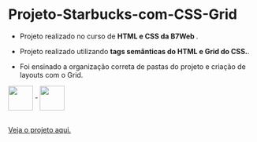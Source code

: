 # Projeto-Starbucks-com-CSS-Grid

- Projeto realizado no curso de <strong> HTML e CSS da B7Web </strong>.

- Projeto realizado utilizando <strong> tags semânticas do HTML e Grid do CSS.</strong>.
- Foi ensinado a organização correta de pastas do projeto e criação de layouts com o Grid.

<div>
  <img align = "center" width="50px" src = "https://cdn.jsdelivr.net/gh/devicons/devicon/icons/html5/html5-plain-wordmark.svg"> -
  <img align = "center" width="50px" src = "https://cdn.jsdelivr.net/gh/devicons/devicon/icons/css3/css3-plain-wordmark.svg">  
</div>

<br>

<a href = "https://guilherme-goncalves-de-souza.github.io/Projeto-Starbucks-com-CSS-Grid/"> Veja o projeto aqui. </a>
